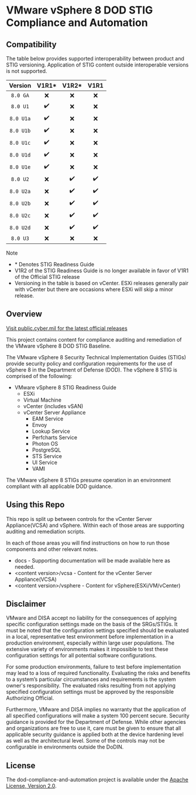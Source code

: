 # VMware vSphere 8 DOD STIG Compliance and Automation

## Compatibility
The table below provides supported interoperability between product and STIG versioning. Application of STIG content outside interoperable versions is not supported.

|      Version      |        V1R1*       |         V1R2*      |         V1R1       |
|:-----------------:|:------------------:|:------------------:|:------------------:|
|     `8.0 GA`      |        :x:         |         :x:        |         :x:        |
|     `8.0 U1`      | :heavy_check_mark: |         :x:        |         :x:        |
|     `8.0 U1a`     | :heavy_check_mark: |         :x:        |         :x:        |
|     `8.0 U1b`     | :heavy_check_mark: |         :x:        |         :x:        |
|     `8.0 U1c`     | :heavy_check_mark: |         :x:        |         :x:        |
|     `8.0 U1d`     | :heavy_check_mark: |         :x:        |         :x:        |
|     `8.0 U1e`     | :heavy_check_mark: |         :x:        |         :x:        |
|     `8.0 U2`      |        :x:         | :heavy_check_mark: | :heavy_check_mark: |
|     `8.0 U2a`     |        :x:         | :heavy_check_mark: | :heavy_check_mark: |
|     `8.0 U2b`     |        :x:         | :heavy_check_mark: | :heavy_check_mark: |
|     `8.0 U2c`     |        :x:         | :heavy_check_mark: | :heavy_check_mark: |
|     `8.0 U2d`     |        :x:         | :heavy_check_mark: | :heavy_check_mark: |
|     `8.0 U3`      |        :x:         |        :x:         |        :x:         |

> [!NOTE]
> - \* Denotes STIG Readiness Guide  
> - V1R2 of the STIG Readiness Guide is no longer available in favor of V1R1 of the Official STIG release  
> - Versioning in the table is based on vCenter. ESXi releases generally pair with vCenter but there are occasions where ESXi will skip a minor release. 

## Overview
[Visit public.cyber.mil for the latest official releases](https://public.cyber.mil/stigs/)

This project contains content for compliance auditing and remediation of the VMware vSphere 8 DOD STIG Baseline.

The VMware vSphere 8 Security Technical Implementation Guides (STIGs) provide security policy and configuration requirements for the use of vSphere 8 in the Department of Defense (DOD). The vSphere 8 STIG is comprised of the following:

- VMware vSphere 8 STIG Readiness Guide
  - ESXi
  - Virtual Machine
  - vCenter (includes vSAN)
  - vCenter Server Appliance
    - EAM Service
    - Envoy
    - Lookup Service
    - Perfcharts Service
    - Photon OS
    - PostgreSQL
    - STS Service
    - UI Service
    - VAMI

The VMware vSphere 8 STIGs presume operation in an environment compliant with all applicable DOD guidance.

## Using this Repo
This repo is split up between controls for the vCenter Server Appliance(VCSA) and vSphere.  Within each of those areas are supporting auditing and remediation scripts.  

In each of those areas you will find instructions on how to run those components and other relevant notes.  

- docs - Supporting documentation will be made available here as needed.
- \<content version\>/vcsa - Content for the vCenter Server Appliance(VCSA)
- \<content version\>/vsphere - Content for vSphere(ESXi/VM/vCenter)

## Disclaimer
VMware and DISA accept no liability for the consequences of applying specific configuration settings made on the basis of the SRGs/STIGs. It must be noted that the configuration settings specified should be evaluated in a local, representative test environment before implementation in a production environment, especially within large user populations. The extensive variety of environments makes it impossible to test these configuration settings for all potential software configurations.

For some production environments, failure to test before implementation may lead to a loss of required functionality. Evaluating the risks and benefits to a system’s particular circumstances and requirements is the system owner's responsibility. The evaluated risks resulting from not applying specified configuration settings must be approved by the responsible Authorizing Official.

Furthermore, VMware and DISA implies no warranty that the application of all specified configurations will make a system 100 percent secure. Security guidance is provided for the Department of Defense. While other agencies and organizations are free to use it, care must be given to ensure that all applicable security guidance is applied both at the device hardening level as well as the architectural level. Some of the controls may not be configurable in environments outside the DoDIN.

## License
The dod-compliance-and-automation project is available under the [Apache License, Version 2.0](LICENSE).
